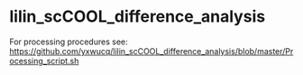 # lilin_scCOOL_difference_analysis
For processing procedures see: https://github.com/yxwucq/lilin_scCOOL_difference_analysis/blob/master/Processing_script.sh
